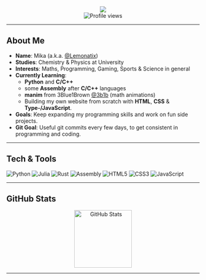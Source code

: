 <div align="center">
  <!-- Typing SVG -->
  <img src="https://readme-typing-svg.herokuapp.com?color=%2336BCF7&center=true&vCenter=true&lines=Hi+there+%F0%9F%91%8B;I+am+Mika+%28a.k.a.+%40Lemonatix%29!;Studying+Chemistry+%26+Physics;Let%27s+code+some+cool+stuff!">
</div>


<div align="center">
  <!-- Visitor Counter -->
  <img 
       src="https://komarev.com/ghpvc/?username=Lemonatix&style=flat-square" 
       alt="Profile views" 
  />
</div>

---

## About Me

- **Name**: Mika (a.k.a. [@Lemonatix](https://github.com/Lemonatix))
- **Studies**: Chemistry & Physics at University
- **Interests**: Maths, Programming, Gaming, Sports & Science in general
- **Currently Learning**:  
  - **Python** and **C/C++**
  - some **Assembly** after **C/C++** languages
  - **manim** from 3Blue1Brown [@3b1b](https://github.com/3b1b) (math animations)
  - Building my own website from scratch with **HTML**, **CSS** & **Type-/JavaScript**.
- **Goals**: Keep expanding my programming skills and work on fun side projects.
- **Git Goal**: Useful git commits every few days, to get consistent in programming and coding.

---

## Tech & Tools

<p>
  <img src="https://img.shields.io/badge/Python-3776ab?style=for-the-badge&logo=python&logoColor=white" alt="Python"/>
  <img src="https://img.shields.io/badge/Julia-9558B2?style=for-the-badge&logo=julia&logoColor=white" alt="Julia"/>
  <img src="https://img.shields.io/badge/Rust-000000?style=for-the-badge&logo=rust&logoColor=white" alt="Rust"/>
  <img src="https://img.shields.io/badge/Assembly-525252?style=for-the-badge" alt="Assembly"/>
  <img src="https://img.shields.io/badge/HTML5-e34f26?style=for-the-badge&logo=html5&logoColor=white" alt="HTML5"/>
  <img src="https://img.shields.io/badge/CSS3-1572B6?style=for-the-badge&logo=css3&logoColor=white" alt="CSS3"/>
  <img src="https://img.shields.io/badge/JavaScript-f7df1e?style=for-the-badge&logo=javascript&logoColor=black" alt="JavaScript"/>
</p>

---

## GitHub Stats

<div align="center">
  <!-- GitHub Stats Card -->
  <img height="150" src="https://github-readme-stats.vercel.app/api?username=Lemonatix&show_icons=true&theme=tokyonight" alt="GitHub Stats"/>
</div>

---
